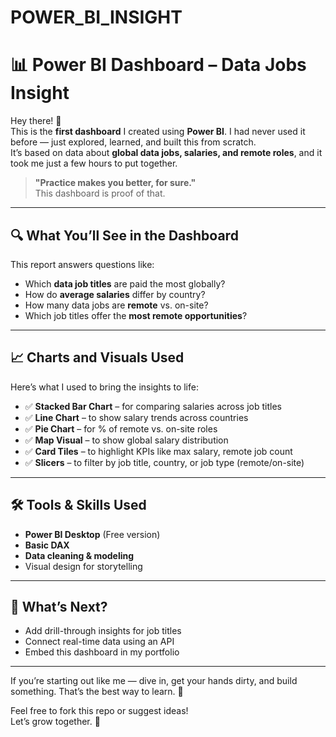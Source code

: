 # POWER_BI_INSIGHT
# 📊  Power BI Dashboard – Data Jobs Insight

Hey there! 👋  
This is the **first dashboard** I created using **Power BI**. I had never used it before — just explored, learned, and built this from scratch.  
It’s based on data about **global data jobs, salaries, and remote roles**, and it took me just a few hours to put together.

> **"Practice makes you better, for sure."**  
> This dashboard is proof of that.

---

## 🔍 What You’ll See in the Dashboard

This report answers questions like:
- Which **data job titles** are paid the most globally?
- How do **average salaries** differ by country?
- How many data jobs are **remote** vs. on-site?
- Which job titles offer the **most remote opportunities**?

---

## 📈 Charts and Visuals Used

Here’s what I used to bring the insights to life:
- ✅ **Stacked Bar Chart** – for comparing salaries across job titles
- ✅ **Line Chart** – to show salary trends across countries
- ✅ **Pie Chart** – for % of remote vs. on-site roles
- ✅ **Map Visual** – to show global salary distribution
- ✅ **Card Tiles** – to highlight KPIs like max salary, remote job count
- ✅ **Slicers** – to filter by job title, country, or job type (remote/on-site)

---

## 🛠️ Tools & Skills Used
- **Power BI Desktop** (Free version)
- **Basic DAX**
- **Data cleaning & modeling**
- Visual design for storytelling

---

## 🚀 What’s Next?

- Add drill-through insights for job titles
- Connect real-time data using an API
- Embed this dashboard in my portfolio

---

If you’re starting out like me — dive in, get your hands dirty, and build something. That’s the best way to learn. 💪

Feel free to fork this repo or suggest ideas!  
Let’s grow together. 🌱
